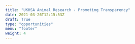 ```yaml
---
title: "UKHSA Animal Research - Promoting Transparency"
date: 2021-03-26T12:15:53Z
draft: True
type: "opportunities"
menu: "footer"
weight: 4
---
```

